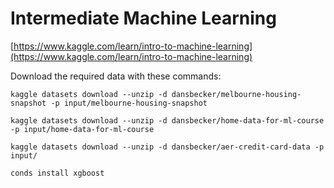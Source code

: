 # Intermediate Machine Learning

[https://www.kaggle.com/learn/intro-to-machine-learning](https://www.kaggle.com/learn/intro-to-machine-learning)


Download the required data with these commands:

```
kaggle datasets download --unzip -d dansbecker/melbourne-housing-snapshot -p input/melbourne-housing-snapshot

kaggle datasets download --unzip -d dansbecker/home-data-for-ml-course -p input/home-data-for-ml-course 

kaggle datasets download --unzip -d dansbecker/aer-credit-card-data -p input/

conds install xgboost
```
